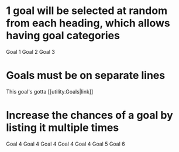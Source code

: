 # 1 goal will be selected at random from each heading, which allows having goal categories
Goal 1
Goal 2
Goal 3

# Goals must be on separate lines
This goal's gotta [[utility.Goals|link]]

# Increase the chances of a goal by listing it multiple times
Goal 4
Goal 4
Goal 4
Goal 4
Goal 4
Goal 5
Goal 6